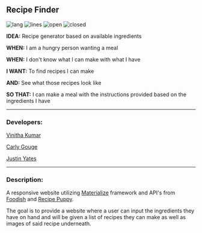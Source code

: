 ## Recipe Finder

![lang](https://img.shields.io/github/languages/count/justinyates887/recipe-website?logoColor=yellow)
![lines](https://img.shields.io/tokei/lines/github/justinyates887/recipe-website)
![open](https://img.shields.io/github/issues-raw/justinyates887/recipe-website)
![closed](https://img.shields.io/github/issues-closed-raw/justinyates887/recipe-website)

**IDEA:** Recipe generator based on available ingredients

**WHEN:** I am a hungry person wanting a meal

**WHEN:** I don't know what I can make with what I have

**I WANT:** To find recipes I can make

**AND:** See what those recipes look like

**SO THAT:** I can make a meal with the instructions provided based on the ingredients I have

---------------------------------------------------------------------------------------------------------------------------

### Developers:

[Vinitha Kumar](https://github.com/selvivini)

[Carly Gouge]()

[Justin Yates](https://github.com/justinyates887)

---------------------------------------------------------------------------------------------------------------------------

### Description:

A responsive website utilizing [Materialize](https://materializecss.com/) framework and API's from [Foodish](https://foodish-api.herokuapp.com/) and [Recipe Puppy](http://www.recipepuppy.com/about/api/). 

The goal is to provide a website where a user can input the ingredients they have on hand and will be given a list of recipes they can make as well as images of said recipe underneath.
